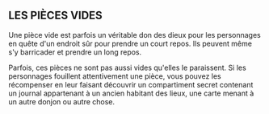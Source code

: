 ## LES PIÈCES VIDES


Une pièce vide est parfois un véritable don des dieux pour
les personnages en quête d'un endroit sûr pour prendre un
court repos. Ils peuvent même s'y barricader et prendre un
long repos.

Parfois, ces pièces ne sont pas aussi vides qu'elles le
paraissent. Si les personnages fouillent attentivement une
pièce, vous pouvez les récompenser en leur faisant découvrir
un compartiment secret contenant un journal appartenant
à un ancien habitant des lieux, une carte menant à un autre
donjon ou autre chose.

